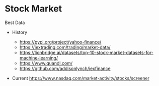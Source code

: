 # Stock Market

Best Data
- History 
  - https://pypi.org/project/yahoo-finance/
  - https://iextrading.com/trading/market-data/ 
  - https://lionbridge.ai/datasets/top-10-stock-market-datasets-for-machine-learning/
  - https://www.quandl.com/ 
  - https://github.com/addisonlynch/iexfinance

- Current https://www.nasdaq.com/market-activity/stocks/screener 
